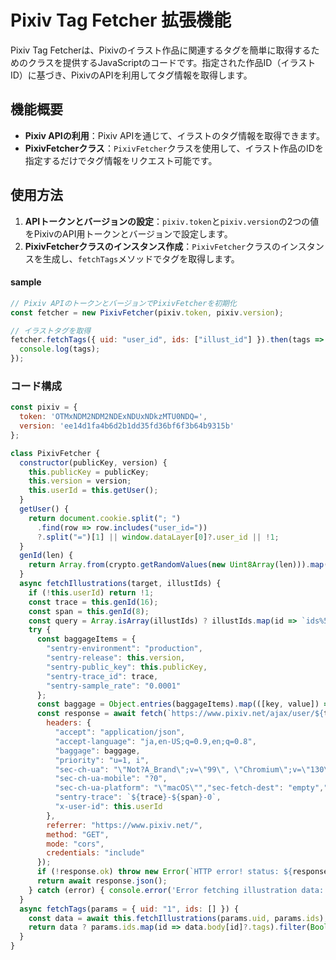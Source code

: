 # Pixiv Tag Fetcher 拡張機能

Pixiv Tag Fetcherは、Pixivのイラスト作品に関連するタグを簡単に取得するためのクラスを提供するJavaScriptのコードです。指定された作品ID（イラストID）に基づき、PixivのAPIを利用してタグ情報を取得します。

## 機能概要

- **Pixiv APIの利用**：Pixiv APIを通じて、イラストのタグ情報を取得できます。
- **PixivFetcherクラス**：`PixivFetcher`クラスを使用して、イラスト作品のIDを指定するだけでタグ情報をリクエスト可能です。

## 使用方法

1. **APIトークンとバージョンの設定**：`pixiv.token`と`pixiv.version`の2つの値をPixivのAPI用トークンとバージョンで設定します。
2. **PixivFetcherクラスのインスタンス作成**：`PixivFetcher`クラスのインスタンスを生成し、`fetchTags`メソッドでタグを取得します。
#### sample
```js
// Pixiv APIのトークンとバージョンでPixivFetcherを初期化
const fetcher = new PixivFetcher(pixiv.token, pixiv.version);

// イラストタグを取得
fetcher.fetchTags({ uid: "user_id", ids: ["illust_id"] }).then(tags => {
  console.log(tags);
});

```

### コード構成

```javascript
const pixiv = {
  token: 'OTMxNDM2NDM2NDExNDUxNDkzMTU0NDQ=',
  version: 'ee14d1fa4b6d2b1dd35fd36bf6f3b64b9315b'
};

class PixivFetcher {
  constructor(publicKey, version) {
    this.publicKey = publicKey;
    this.version = version;
    this.userId = this.getUser();
  }
  getUser() {
    return document.cookie.split("; ")
      .find(row => row.includes("user_id="))
      ?.split("=")[1] || window.dataLayer[0]?.user_id || !1;
  }
  genId(len) {
    return Array.from(crypto.getRandomValues(new Uint8Array(len))).map(byte => byte.toString(16).padStart(2,'0')).join('');
  }
  async fetchIllustrations(target, illustIds) {
    if (!this.userId) return !1;
    const trace = this.genId(16);
    const span = this.genId(8);
    const query = Array.isArray(illustIds) ? illustIds.map(id => `ids%5B%5D=${id}`).join('&') : `ids%5B%5D=${illustIds}`;
    try {
      const baggageItems = {
        "sentry-environment": "production",
        "sentry-release": this.version,
        "sentry-public_key": this.publicKey,
        "sentry-trace_id": trace,
        "sentry-sample_rate": "0.0001"
      };
      const baggage = Object.entries(baggageItems).map(([key, value]) => `${key}=${value}`).join(",");
      const response = await fetch(`https://www.pixiv.net/ajax/user/${target}/illusts?${query}&lang=ja&version=${this.version}`, {
        headers: {
          "accept": "application/json",
          "accept-language": "ja,en-US;q=0.9,en;q=0.8",
          "baggage": baggage,
          "priority": "u=1, i",
          "sec-ch-ua": "\"Not?A_Brand\";v=\"99\", \"Chromium\";v=\"130\"",
          "sec-ch-ua-mobile": "?0",
          "sec-ch-ua-platform": "\"macOS\"","sec-fetch-dest": "empty","sec-fetch-mode": "cors","sec-fetch-site": "same-origin",
          "sentry-trace": `${trace}-${span}-0`,
          "x-user-id": this.userId
        },
        referrer: "https://www.pixiv.net/",
        method: "GET",
        mode: "cors",
        credentials: "include"
      });
      if (!response.ok) throw new Error(`HTTP error! status: ${response.status}`);
      return await response.json();
    } catch (error) { console.error('Error fetching illustration data:', error); }
  }
  async fetchTags(params = { uid: "1", ids: [] }) {
    const data = await this.fetchIllustrations(params.uid, params.ids);
    return data ? params.ids.map(id => data.body[id]?.tags).filter(Boolean) : !1;
  }
}
```

